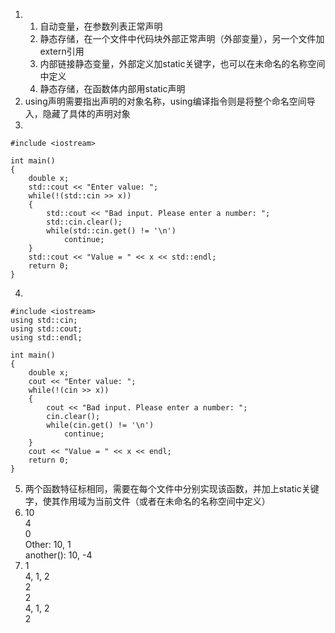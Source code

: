 1. 
    1. 自动变量，在参数列表正常声明
    2. 静态存储，在一个文件中代码块外部正常声明（外部变量），另一个文件加extern引用
    3. 内部链接静态变量，外部定义加static关键字，也可以在未命名的名称空间中定义
    4. 静态存储，在函数体内部用static声明
2. using声明需要指出声明的对象名称，using编译指令则是将整个命名空间导入，隐藏了具体的声明对象
3. 
```
#include <iostream>

int main()
{
    double x;
    std::cout << "Enter value: ";
    while(!(std::cin >> x))
    {
        std::cout << "Bad input. Please enter a number: ";
        std::cin.clear();
        while(std::cin.get() != '\n')
            continue;
    }
    std::cout << "Value = " << x << std::endl;
    return 0;
}
```
4. 
```
#include <iostream>
using std::cin;
using std::cout;
using std::endl;

int main()
{
    double x;
    cout << "Enter value: ";
    while(!(cin >> x))
    {
        cout << "Bad input. Please enter a number: ";
        cin.clear();
        while(cin.get() != '\n')
            continue;
    }
    cout << "Value = " << x << endl;
    return 0;
}
```
5. 两个函数特征标相同，需要在每个文件中分别实现该函数，并加上static关键字，使其作用域为当前文件（或者在未命名的名称空间中定义）
6. 10 \
4 \
0 \
Other: 10, 1 \
another(): 10, -4
7. 1 \
4, 1, 2 \
2 \
2 \
4, 1, 2 \
2
